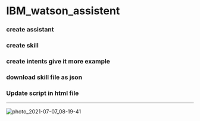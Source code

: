 # IBM_watson_assistent

### create assistant
### create skill 
### create intents give it more example 
### download skill file as json
### Update  script  in html file
---
![photo_2021-07-07_08-19-41](https://user-images.githubusercontent.com/85003576/124704113-365b2580-defc-11eb-805d-20934bfc720b.jpg)
